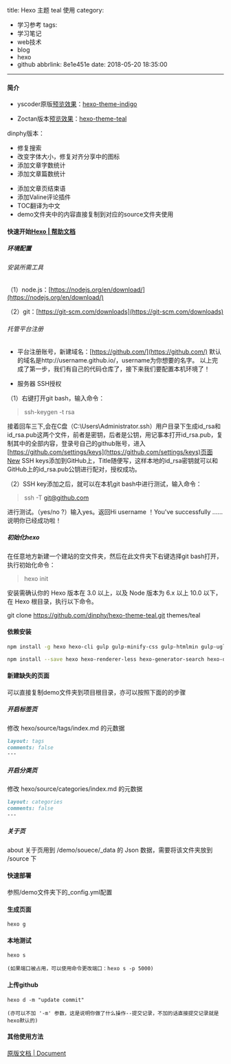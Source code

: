title: Hexo 主题 teal 使用
category:
  - 学习参考
tags:
  - 学习笔记
  - web技术
  - blog
  - hexo
  - github
abbrlink: 8e1e451e
date: 2018-05-20 18:35:00
---
#### 简介

- yscoder原版[预览效果](https://yscoder.github.io)：[hexo-theme-indigo](https://github.com/yscoder/hexo-theme-indigo) 

- Zoctan版本[预览效果](https://hexo-theme-teal.herokuapp.com/)：[hexo-theme-teal](https://github.com/Zoctan/hexo-theme-teal) 

dinphy版本：

- 修复搜索
- 改变字体大小，修复对齐分享中的图标
- 添加文章字数统计
- 添加文章篇数统计
<!--more-->
- 添加文章页结束语
- 添加Valine评论插件
- TOC翻译为中文
- demo文件夹中的内容直接复制到对应的source文件夹使用

#### 快速开始[Hexo | 帮助文档](https://hexo.io/zh-cn/docs/)

##### 环境配置

###### 安装所需工具

（1）node.js：[https://nodejs.org/en/download/](https://nodejs.org/en/download/)

（2）git：[https://git-scm.com/downloads](https://git-scm.com/downloads)

###### 托管平台注册

- 平台注册账号，新建域名：[https://github.com/](https://github.com/)
默认的域名是http://username.github.io/，username为你想要的名字。
以上完成了第一步，我们有自己的代码仓库了，接下来我们要配置本机环境了！

- 服务器 SSH授权

（1）右键打开git bash，输入命令：

>ssh-keygen -t rsa

接着回车三下,会在C盘（C:\Users\Administrator\.ssh）用户目录下生成id_rsa和id_rsa.pub这两个文件，前者是密钥，后者是公钥，用记事本打开id_rsa.pub，复制其中的全部内容，登录号自己的github账号，进入[https://github.com/settings/keys](https://github.com/settings/keys)页面New SSH keys添加到GitHub上，Title随便写，这样本地的id_rsa密钥就可以和GitHub上的id_rsa.pub公钥进行配对，授权成功。

（2）SSH key添加之后，就可以在本机git bash中进行测试，输入命令：

>ssh -T git@github.com 

进行测试。（yes/no ?）输入yes。返回Hi username ！You've successfully ......说明你已经成功啦！

##### 初始化hexo

在任意地方新建一个建站的空文件夹，然后在此文件夹下右键选择git bash打开，执行初始化命令：

>hexo init

安装需确认你的 Hexo 版本在 3.0 以上，以及 Node 版本为 6.x 以上 10.0 以下，在 Hexo 根目录，执行以下命令。

git clone https://github.com/dinphy/hexo-theme-teal.git themes/teal

#### 依赖安装

```bash
npm install -g hexo hexo-cli gulp gulp-minify-css gulp-htmlmin gulp-uglify gulp-clean-css babel-cli gulp-babel babel-preset-env
```

```bash
npm install --save hexo hexo-renderer-less hexo-generator-search hexo-deployer-git hexo-wordcount hexo-helper-qrcode hexo-generator-json-content hexo-generator-feed
```

#### 新建缺失的页面

可以直接复制demo文件夹到项目根目录，亦可以按照下面的的步骤

##### 开启标签页

修改 hexo/source/tags/index.md 的元数据

```markdown
layout: tags
comments: false
---
```

##### 开启分类页

修改 hexo/source/categories/index.md 的元数据

```markdown
layout: categories
comments: false
---
```

##### 关于页

about 关于页用到 /demo/souece/_data 的 Json 数据，需要将该文件夹放到 /source 下

#### 快速部署

参照/demo文件夹下的_config.yml配置

#### 生成页面

	hexo g
	
#### 本地测试

	hexo s
	
	(如果端口被占用，可以使用命令更改端口：hexo s -p 5000)
	
#### 上传github

	hexo d -m "update commit"
	
	(亦可以不加 '-m' 参数，这是说明你做了什么操作--提交记录，不加的话直接提交记录就是hexo默认的)

#### 其他使用方法

[原版文档 | Document](https://github.com/yscoder/hexo-theme-indigo/wiki)